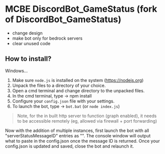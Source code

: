 # MCBE DiscordBot_GameStatus (fork of DiscordBot_GameStatus)


+ change design
+ make bot only for bedrock servers
+ clear unused code
  

## How to install?

Windows...
1. Make sure `node.js` is installed on the system (https://nodejs.org)
2. Unpack the files to a directory of your choice.
3. Open a cmd terminal and change directory to the unpacked files.
4. In the cmd terminal, type -> npm install
5. Configure your `config.json` file with your settings.
6. To launch the bot, type -> `bot.bat` (or `node index.js`)

> Note, for the in built http server to function (graph enabled), it needs to be accessible remotely (eg, allowed via firewall + port forwarding)

Now with the addition of multiple instances, first launch the bot with all "serverStatusMessageID" entries as "". The console window will output what to paste in the config.json once the message ID is returned. Once your config.json is updated and saved, close the bot and relaunch it.
